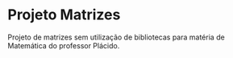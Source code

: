 # Projeto Matrizes

Projeto de matrizes sem utilização de bibliotecas para matéria de Matemática do professor Plácido.
